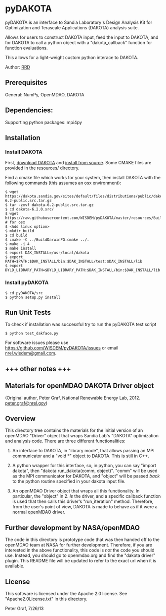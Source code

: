 pyDAKOTA
========

pyDAKOTA is an interface to Sandia Laboratory's Design Analysis Kit for Optimization and Terascale Applications (DAKOTA) analysis suite. 

Allows for users to construct DAKOTA input, feed the input to DAKOTA, and for DAKOTA to call a python object with a "dakota_callback" function for function evaluations.

This allows for a light-weight custom python interace to DAKOTA.

Author: [RRD](mailto:nrel.wisdem@gmail.com)

## Prerequisites

General: NumPy, OpenMDAO, DAKOTA

## Dependencies:

Supporting python packages: mpi4py

## Installation

### Install DAKOTA
First, [download DAKOTA](https://github.com/WISDEM/JacketSE) and [install from source](https://dakota.sandia.gov/content/using-builddakotatemplatecmake-script). Some CMAKE files are provided in the resources/ directory.

Find a cmake file which works for your system, then install DAKOTA with the following commands (this assumes an osx environment):

    $ wget https://dakota.sandia.gov/sites/default/files/distributions/public/dakota-6.2-public.src.tar.gz
    $ tar -zxvf dakota-6.2-public.src.tar.gz
    $ cd dakota-6.2.0.src/
    $ wget https://raw.githubusercontent.com/WISDEM/pyDAKOTA/master/resources/BuildDarwinPG.cmake # for osx
    $ <Add linux option>
    $ mkdir build
    $ cd build
    $ cmake -C ../BuildDarwinPG.cmake ../.
    $ make -j 4
    $ make install
    $ export DAK_INSTALL=/usr/local/dakota
    $ export PATH=$PATH:$DAK_INSTALL/bin:$DAK_INSTALL/test:$DAK_INSTALL/lib
    $ export DYLD_LIBRARY_PATH=$DYLD_LIBRARY_PATH:$DAK_INSTALL/bin:$DAK_INSTALL/lib

### Install pyDAKOTA

    $ cd pyDAKOTA/src
    $ python setup.py install

## Run Unit Tests

To check if installation was successful try to run the pyDAKOTA test script

    $ python test_dakface.py

For software issues please use <https://github.com/WISDEM/pyDAKOTA/issues> or email nrel.wisdem@gmail.com. 

## +++ other notes +++

Materials for openMDAO DAKOTA Driver object
-------------------------------------------

(Original author, Peter Graf, National Renewable Energy Lab, 2012. peter.graf@nrel.gov)

Overview
--------
This directory tree contains the materials for the initial version of an openMDAO "Driver" object that wraps
Sandia Lab's "DAKOTA" optimization and analysis code.  There are three different functionalities:

1. An interface to DAKOTA, in "library mode", that allows passing an MPI communicator and a "void *" object
to DAKOTA. This is still in C++.

2. A python wrapper for this interface, so, in python, you can say "import dakota", then "dakota.run_dakota(comm, object)".
"comm" will be used as the MPI communicator for DAKOTA, and "object" will be passed _back_ to the python routine
specified in your dakota input file.

3. An openMDAO Driver object that wraps all this functionality.  In particular, the "object" in 2. _is_ the driver, 
and a specific callback function is used that then calls this driver's "run_iteration" method.  Therefore, from the
user's point of view, DAKOTA is made to behave as if it were a normal openMDAO driver.

Further development by NASA/openMDAO
------------------------------------
The code in this directory is prototype code that was then handed off to the openMDAO team at NASA for further development.
Therefore, if you are interested in the above functionality, this code is _not_ the code you should use.
Instead, you should go to openmdao.org and find the "dakota driver" plugin.  This README file will be updated to refer
to the exact url when it is available.

License
-------
This software is licensed under the Apache 2.0 license.  See "Apache2.0License.txt" in this directory.


Peter Graf, 7/26/13
